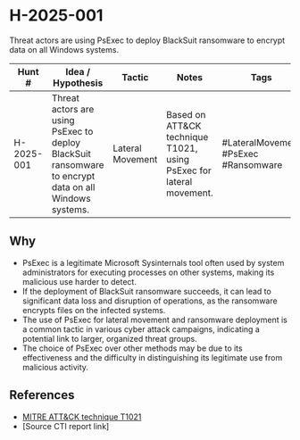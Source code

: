 # H-2025-001
Threat actors are using PsExec to deploy BlackSuit ransomware to encrypt data on all Windows systems.

| Hunt #       | Idea / Hypothesis                                                      | Tactic         | Notes                                      | Tags                           | Submitter                                   |
|--------------|-------------------------------------------------------------------------|----------------|--------------------------------------------|--------------------------------|---------------------------------------------|
| H-2025-001  | Threat actors are using PsExec to deploy BlackSuit ransomware to encrypt data on all Windows systems. | Lateral Movement | Based on ATT&CK technique T1021, using PsExec for lateral movement. | #LateralMovement #PsExec #Ransomware | [hearth-auto-intel](https://github.com/THORCollective/HEARTH) |

## Why
- PsExec is a legitimate Microsoft Sysinternals tool often used by system administrators for executing processes on other systems, making its malicious use harder to detect.
- If the deployment of BlackSuit ransomware succeeds, it can lead to significant data loss and disruption of operations, as the ransomware encrypts files on the infected systems.
- The use of PsExec for lateral movement and ransomware deployment is a common tactic in various cyber attack campaigns, indicating a potential link to larger, organized threat groups.
- The choice of PsExec over other methods may be due to its effectiveness and the difficulty in distinguishing its legitimate use from malicious activity.

## References
- [MITRE ATT&CK technique T1021](https://attack.mitre.org/techniques/T1021/)
- [Source CTI report link]